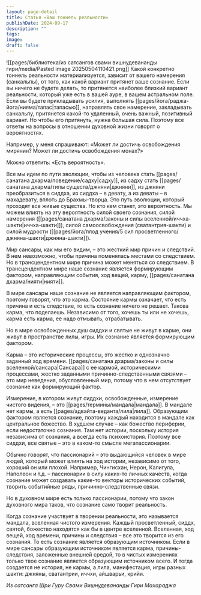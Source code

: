```yaml
---
layout: page-detail
title: Статья «Ваш тоннель реальности»
publishDate: 2024-09-17
description: ""
tags: 
image: 
draft: false
---
```

![[pages/библиотека/из сатсангов свами вишнудевананды гири/media/Pasted image 20250504110421.png]]
Какой конкретно тоннель реальности материализуется, зависит от вашего намерения (санкальпы), от того, как какой вариант притянет ваше сознание. Если вы ничего не будете делать, то притянется наиболее близкий вариант реальности, который уже есть в вашей ауре, в вашем астральном поле. Если вы будете прикладывать усилия, выполнять [[pages/йога/раджа-йога/нияма/тапас|тапасью]], направлять свое намерение, закладывать санкальпу, притянется какой-то удаленный, очень важный, позитивный вариант. Но чтобы его притянуть, нужна большая сила. Поэтому все ответы на вопросы в отношении духовной жизни говорят о вероятностях.

 Например, у меня спрашивают: «Может ли достичь освобождения мирянин? Может ли достичь освобождения монах?»

 Можно ответить: «Есть вероятность».

 Все мы идем по пути эволюции, чтобы из человека стать [[pages/санатана дхарма/поведение/садху|садху]], из садху стать [[pages/санатана дхарма/типы существ/джняни|джняни]], из джняни преобразиться в сиддха, из сиддха – в девату, а из деваты – в махадевату, вплоть до Брахмы-творца. Это путь эволюции, который проходят все живые существа. Но кто кем станет, это вероятность. Мы можем влиять на эту вероятность силой своего сознания, силой намерения ([[pages/санатана дхарма/законы и силы вселенной/иччха-шакти|иччха-шакти]]), силой самоосвобождения (сватантрия-шакти) и силой мудрости ([[pages/йога/плод учения/5 сил просветленного/джняна-шакти|джняна-шакти]]). 

 Мир сансары, как мы его видим, – это жесткий мир причин и следствий. В нем невозможно, чтобы причина поменялась местами со следствием. Но в трансцендентном мире причина может меняться со следствием. В трансцендентном мире наше сознание является формирующим фактором, направляющим события, ход вещей, карму, [[pages/санатана дхарма/нияти|нияти]].

 В мире сансары наше сознание не является направляющим фактором, поэтому говорят, что это карма. Состояние кармы означает, что есть причина и есть следствие, то есть сознание ничего не решает. Такова карма, что поделаешь. Независимо от того, хочешь ты или не хочешь, карма есть карма, ее надо отмывать, отрабатывать.

 Но в мире освобожденных душ сиддхи и святые не живут в карме, они живут в пространстве лилы, игры. Их сознание является формирующим фактором.

 Карма – это исторические процессы, это жестко и однозначно заданный ход времени. [[pages/санатана дхарма/законы и силы вселенной/сансара|Сансара]] с ее кармой, историческими процессами, жестко заданными причинно-следственными связями – это мир неведения, обусловленный мир, потому что в нем отсутствует сознание как формирующий фактор.

 Измерение, в котором живут сиддхи, освобожденные, измерение чистого видения, – это [[pages/термины/мандала|мандала]]. В мандале нет кармы, а есть [[pages/адвайта-веданта/лила|лила]]. Образующим фактором является сознание, поэтому каждый находится в мандале как центральное божество. В худшем случае – как божество периферии, если недостаточно сознания. Там нет истории, поскольку история независима от сознания, а всегда есть психоистория. Поэтому все сиддхи, все святые – это в каком-то смысле мегапассионарии.

 Обычно говорят, что пассионарий – это выдающийся человек в мире людей, который может влиять на ход истории, независимо от того, хороший он или плохой. Например, Чингисхан, Нерон, Калигула, Наполеон и т.д. – пассионарии в силу каких-то личных качеств, когда сознание может создавать какие-то векторы исторических событий, творить событийные ряды, причинно-следственные связи.

 Но в духовном мире есть только пассионарии, потому что закон духовного мира таков, что сознание само творит реальность. 

 Когда сознание участвует в творении реальности, это называется мандала, вселенная чистого измерения. Каждый просветленный, сиддх, святой, божество находятся как бы в центре вселенной. Вселенная, ход вещей, ход времени, причины и следствия – все это творится из его сознания. То есть сознание является образующим источником. Если в мире сансары образующим источником является карма, причины-следствия, заложенные внешней средой, то в чистых измерениях только твое сознание является образующим источником всего. И тогда создается не история, не кармы, а лила, манифестация, игры разных шакти: джняны, сватантрии, иччхи, айшварьи, крийи.

 *Из сатсанга Шри Гуру Свами Вишнудевананды Гири Махараджа*